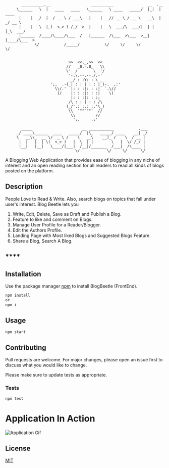```
       __________.__                  __________               __  .__
     \______   \  |   ____   ____   \______   \ ____   _____/  |_|  |   ____
      |    |  _/  |  /  _ \ / ___\   |    |  _// __ \_/ __ \   __\  | _/ __ \
      |    |   \  |_(  <_> ) /_/  >  |    |   \  ___/\  ___/|  | |  |_\  ___/
      |______  /____/\____/\___  /   |______  /\___  >\___  >__| |____/\___  >
             \/           /_____/           \/     \/     \/               \/


                            >>  <<,_,>>  <<
                           //   _0.-.0_   \\
                           \'._/       \_.'/
                            '-.\.--.--./.-'
                            __/ : :Y: : \ _
                    ';,  .-(_| : : | : : |_)-.  ,:'
                      \\/.'  |: : :|: : :|  `.\//
                       (/    |: : :|: : :|    \)
                             |: : :|: : :;
                            /\ : : | : : /\
                           (_/'.: :.: :.'\_)
                            \\  `""`""`  //
                             \\         //
                              ':.     .:'

       _____                      __ ___________           .___
     _/ ____\______  ____   _____/  |\_   _____/ ____    __| _/
     \   __\\_  __ \/  _ \ /    \   __\    __)_ /    \  / __ |
      |  |   |  | \(  <_> )   |  \  | |        \   |  \/ /_/ |
      |__|   |__|   \____/|___|  /__|/_______  /___|  /\____ |
                               \/            \/     \/      \/
```

A Blogging Web Application that provides ease of blogging in any niche of interest and an open reading section for all readers to read all kinds of blogs posted on the platform.

## Description

People Love to Read & Write. Also, search blogs on topics that fall under user's interest. Blog Beetle lets you

1. Write, Edit, Delete, Save as Draft and Publish a Blog.
2. Feature to like and comment on Blogs.
3. Manage User Profile for a Reader/Blogger.
4. Edit the Authors Profile.
5. Landing Page with Most liked Blogs and Suggested Blogs Feature.
6. Share a Blog, Search A Blog.

## ****************\*\*\*\*****************

## Installation

Use the package manager [npm](https://www.npmjs.com/) to install BlogBeetle (FrontEnd).

```bash
npm install
or
npm i
```

## Usage

```
npm start
```

## Contributing

Pull requests are welcome. For major changes, please open an issue first to discuss what you would like to change.

Please make sure to update tests as appropriate.

### Tests

```
npm test
```

# Application In Action

![Application Gif ](https://blogbeetlebucket.s3.ap-south-1.amazonaws.com/ezgif-4-8d5550f1bf0d.gif "BlogBeetle")

## License

[MIT](https://blogbeetlebucket.s3.ap-south-1.amazonaws.com/license.txt)
